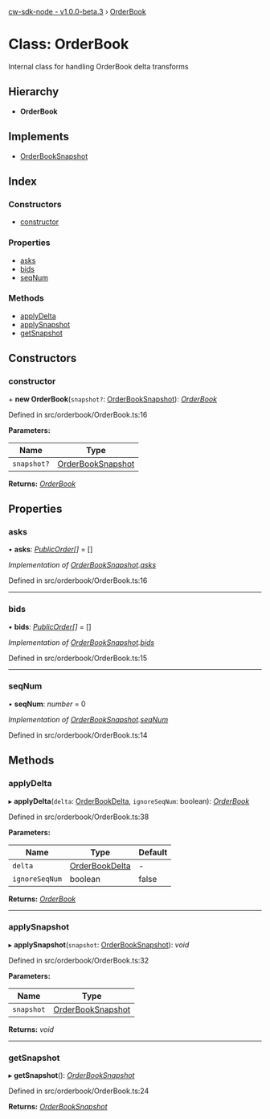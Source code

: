 [cw-sdk-node - v1.0.0-beta.3](../README.md) › [OrderBook](orderbook.md)

# Class: OrderBook

Internal class for handling OrderBook delta transforms

## Hierarchy

* **OrderBook**

## Implements

* [OrderBookSnapshot](../interfaces/orderbooksnapshot.md)

## Index

### Constructors

* [constructor](orderbook.md#constructor)

### Properties

* [asks](orderbook.md#asks)
* [bids](orderbook.md#bids)
* [seqNum](orderbook.md#seqnum)

### Methods

* [applyDelta](orderbook.md#applydelta)
* [applySnapshot](orderbook.md#applysnapshot)
* [getSnapshot](orderbook.md#getsnapshot)

## Constructors

###  constructor

\+ **new OrderBook**(`snapshot?`: [OrderBookSnapshot](../interfaces/orderbooksnapshot.md)): *[OrderBook](orderbook.md)*

Defined in src/orderbook/OrderBook.ts:16

**Parameters:**

Name | Type |
------ | ------ |
`snapshot?` | [OrderBookSnapshot](../interfaces/orderbooksnapshot.md) |

**Returns:** *[OrderBook](orderbook.md)*

## Properties

###  asks

• **asks**: *[PublicOrder](../interfaces/publicorder.md)[]* =  []

*Implementation of [OrderBookSnapshot](../interfaces/orderbooksnapshot.md).[asks](../interfaces/orderbooksnapshot.md#asks)*

Defined in src/orderbook/OrderBook.ts:16

___

###  bids

• **bids**: *[PublicOrder](../interfaces/publicorder.md)[]* =  []

*Implementation of [OrderBookSnapshot](../interfaces/orderbooksnapshot.md).[bids](../interfaces/orderbooksnapshot.md#bids)*

Defined in src/orderbook/OrderBook.ts:15

___

###  seqNum

• **seqNum**: *number* = 0

*Implementation of [OrderBookSnapshot](../interfaces/orderbooksnapshot.md).[seqNum](../interfaces/orderbooksnapshot.md#seqnum)*

Defined in src/orderbook/OrderBook.ts:14

## Methods

###  applyDelta

▸ **applyDelta**(`delta`: [OrderBookDelta](../interfaces/orderbookdelta.md), `ignoreSeqNum`: boolean): *[OrderBook](orderbook.md)*

Defined in src/orderbook/OrderBook.ts:38

**Parameters:**

Name | Type | Default |
------ | ------ | ------ |
`delta` | [OrderBookDelta](../interfaces/orderbookdelta.md) | - |
`ignoreSeqNum` | boolean | false |

**Returns:** *[OrderBook](orderbook.md)*

___

###  applySnapshot

▸ **applySnapshot**(`snapshot`: [OrderBookSnapshot](../interfaces/orderbooksnapshot.md)): *void*

Defined in src/orderbook/OrderBook.ts:32

**Parameters:**

Name | Type |
------ | ------ |
`snapshot` | [OrderBookSnapshot](../interfaces/orderbooksnapshot.md) |

**Returns:** *void*

___

###  getSnapshot

▸ **getSnapshot**(): *[OrderBookSnapshot](../interfaces/orderbooksnapshot.md)*

Defined in src/orderbook/OrderBook.ts:24

**Returns:** *[OrderBookSnapshot](../interfaces/orderbooksnapshot.md)*
